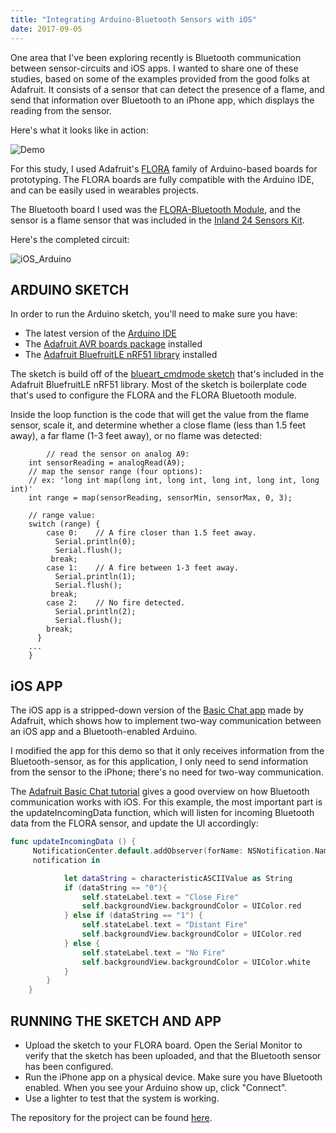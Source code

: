 ```yaml
---
title: "Integrating Arduino-Bluetooth Sensors with iOS"
date: 2017-09-05
---
```


One area that I've been exploring recently is Bluetooth communication between sensor-circuits and iOS apps. I wanted to share one of these studies, based on some of the examples provided from the good folks at Adafruit. It consists of a sensor that can detect the presence of a flame, and send that information over Bluetooth to an iPhone app, which displays the reading from the sensor.

Here's what it looks like in action:

![Demo](/blog_assets/2017/Demo.gif)

For this study, I used Adafruit's [FLORA](https://www.adafruit.com/product/659) family of Arduino-based boards for prototyping. The FLORA boards are fully compatible with the Arduino IDE,  and can be easily used in wearables projects.

The Bluetooth board I used was the [FLORA-Bluetooth Module](https://www.adafruit.com/product/2487), and the sensor is a flame sensor that was included in the [Inland 24 Sensors Kit](http://www.microcenter.com/product/435332/24_Sensors_Kit).

Here's the completed circuit:



![iOS_Arduino](/blog_assets/2017/iOS_Arduino.jpg)

## ARDUINO SKETCH

In order to run the Arduino sketch, you'll need to make sure you have:

- The latest version of the [Arduino IDE](https://www.arduino.cc/en/Main/Software)
- The [Adafruit AVR boards package](https://learn.adafruit.com/add-boards-arduino-v164/installing-boards) installed
- The [Adafruit BluefruitLE nRF51 library](https://learn.adafruit.com/adafruit-flora-bluefruit-le/installing-software) installed

The sketch is build off of the [blueart_cmdmode sketch](https://github.com/adafruit/Adafruit_BluefruitLE_nRF51/tree/master/examples/bleuart_cmdmode) that's included in the Adafruit BluefruitLE nRF51 library. Most of the sketch is boilerplate code that's used to configure the FLORA and the FLORA Bluetooth module.

Inside the loop function is the code that will get the value from the flame sensor, scale it, and determine whether a close flame (less than 1.5 feet away), a far flame (1-3 feet away), or no flame was detected:



```arduino
		// read the sensor on analog A9:
    int sensorReading = analogRead(A9);
    // map the sensor range (four options):
    // ex: 'long int map(long int, long int, long int, long int, long int)'
    int range = map(sensorReading, sensorMin, sensorMax, 0, 3);

    // range value:
    switch (range) {
        case 0:    // A fire closer than 1.5 feet away.
          Serial.println(0);
          Serial.flush();
         break;
        case 1:    // A fire between 1-3 feet away.
          Serial.println(1);
          Serial.flush();
         break;
        case 2:    // No fire detected.
          Serial.println(2);
          Serial.flush();
        break;
      }
    ...
	}
```



## iOS APP

The iOS app is a stripped-down version of the [Basic Chat app](https://github.com/adafruit/Basic-Chat) made by Adafruit, which shows how to implement two-way communication between an iOS app and a Bluetooth-enabled Arduino.

I modified the app for this demo so that it only receives information from the Bluetooth-sensor, as for this application, I only need to send information from the sensor to the iPhone; there's no need for two-way communication.

The [Adafruit Basic Chat tutorial](https://learn.adafruit.com/crack-the-code/sending-and-receiving-data-with-arduino) gives a good overview on how Bluetooth communication works with iOS. For this example, the most important part is the updateIncomingData function, which will listen for incoming Bluetooth data from the FLORA sensor, and update the UI accordingly:



```swift
func updateIncomingData () {
     NotificationCenter.default.addObserver(forName: NSNotification.Name(rawValue: "Notify"), object: nil , queue: nil){
     notification in

            let dataString = characteristicASCIIValue as String
            if (dataString == "0"){
                self.stateLabel.text = "Close Fire"
                self.backgroundView.backgroundColor = UIColor.red
            } else if (dataString == "1") {
                self.stateLabel.text = "Distant Fire"
                self.backgroundView.backgroundColor = UIColor.red
            } else {
                self.stateLabel.text = "No Fire"
                self.backgroundView.backgroundColor = UIColor.white
            }
        }
    }
```



## RUNNING THE SKETCH AND APP

- Upload the sketch to your FLORA board. Open the Serial Monitor to verify that the sketch has been uploaded, and that the Bluetooth sensor has been configured.
- Run the iPhone app on a physical device. Make sure you have Bluetooth enabled. When you see your Arduino show up, click "Connect".
- Use a lighter to test that the system is working.

The repository for the project can be found [here](https://github.com/narner/iOS-FlameSensor-Bluetooth-Study).
